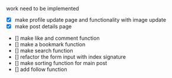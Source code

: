 work need to be implemented

- [x] make profile update page and functionality with image update
- [x] make post details page
- [] make like and comment function
- [] make a bookmark function
- [] make search function
- [] refactor the form input with index signature
- [] make sorting function for main post
- [] add follow function
